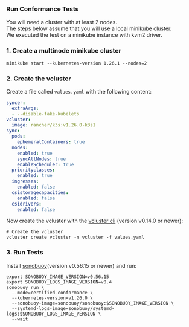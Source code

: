 ### Run Conformance Tests

You will need a cluster with at least 2 nodes.  
The steps below assume that you will use a local minikube cluster.  
We executed the test on a minikube instance with kvm2 driver.


### 1. Create a multinode minikube cluster

```
minikube start --kubernetes-version 1.26.1 --nodes=2
```

### 2. Create the vcluster

Create a file called `values.yaml` with the following content:
```yaml
syncer:
  extraArgs:
  - --disable-fake-kubelets
vcluster:
  image: rancher/k3s:v1.26.0-k3s1
sync:
  pods:
    ephemeralContainers: true
  nodes:
    enabled: true
    syncAllNodes: true
    enableScheduler: true
  priorityclasses:
    enabled: true
  ingresses:
    enabled: false
  csistoragecapacities:
    enabled: false
  csidrivers:
    enabled: false
```

Now create the vcluster with the [vcluster cli](https://github.com/loft-sh/vcluster/releases) (version v0.14.0 or newer):
```
# Create the vcluster
vcluster create vcluster -n vcluster -f values.yaml
```

### 3. Run Tests

Install [sonobuoy](https://github.com/vmware-tanzu/sonobuoy)(version v0.56.15 or newer) and run:
```
export SONOBUOY_IMAGE_VERSION=v0.56.15
export SONOBUOY_LOGS_IMAGE_VERSION=v0.4
sonobuoy run \
  --mode=certified-conformance \
  --kubernetes-version=v1.26.0 \
  --sonobuoy-image=sonobuoy/sonobuoy:$SONOBUOY_IMAGE_VERSION \
  --systemd-logs-image=sonobuoy/systemd-logs:$SONOBUOY_LOGS_IMAGE_VERSION \
  --wait
```
